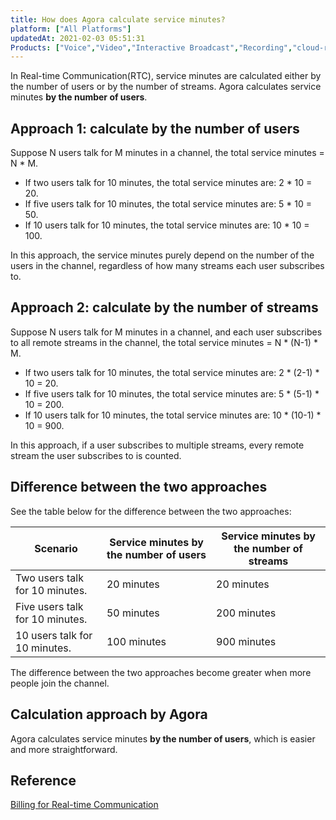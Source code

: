 ```yaml
---
title: How does Agora calculate service minutes?
platform: ["All Platforms"]
updatedAt: 2021-02-03 05:51:31
Products: ["Voice","Video","Interactive Broadcast","Recording","cloud-recording"]
---
```

In Real-time Communication(RTC), service minutes are calculated either by the number of users or by the number of streams. Agora calculates service minutes **by the number of users**.

## Approach 1: calculate by the number of users

Suppose N users talk for M minutes in a channel, the total service minutes = N * M. 

- If two users talk for 10 minutes, the total service minutes are: 2 * 10 = 20.
- If five users talk for 10 minutes, the total service minutes are: 5 * 10 = 50.
- If 10 users talk for 10 minutes, the total service minutes are: 10 * 10 = 100.

In this approach, the service minutes purely depend on the number of the users in the channel, regardless of how many streams each user subscribes to.

## Approach 2: calculate by the number of streams

Suppose N users talk for M minutes in a channel, and each user subscribes to all remote streams in the channel, the total service minutes = N * (N-1) * M.

- If two users talk for 10 minutes, the total service minutes are: 2 * (2-1) * 10 = 20.
- If five users talk for 10 minutes, the total service minutes are: 5 * (5-1) * 10 = 200.
- If 10 users talk for 10 minutes, the total service minutes are: 10 * (10-1) * 10 = 900.

In this approach, if a user subscribes to multiple streams, every remote stream the user subscribes to is counted.

## Difference between the two approaches

See the table below for the difference between the two approaches:

| Scenario | Service minutes by the number of users | Service minutes by the number of streams |
| ------------ | ------------- | --------------- |
| Two users talk for 10 minutes. |	20 minutes | 20 minutes |
| Five users talk for 10 minutes. |	50 minutes |	200 minutes |
| 10 users talk for 10 minutes.	| 100 minutes	| 900 minutes |

The difference between the two approaches become greater when more people join the channel.

## Calculation approach by Agora

Agora calculates service minutes **by the number of users**, which is easier and more straightforward.

## Reference

[Billing for Real-time Communication](https://docs.agora.io/en/Interactive%20Broadcast/billing_rtc?platform=Android)
